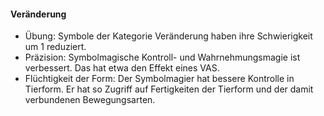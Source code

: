 #### Veränderung

* Übung: Symbole der Kategorie Veränderung haben ihre Schwierigkeit um 1 reduziert.
* Präzision: Symbolmagische Kontroll- und Wahrnehmungsmagie ist verbessert. Das hat etwa den Effekt eines VAS.
* Flüchtigkeit der Form: Der Symbolmagier hat bessere Kontrolle in Tierform. Er hat so Zugriff auf Fertigkeiten der
Tierform und der damit verbundenen Bewegungsarten.
